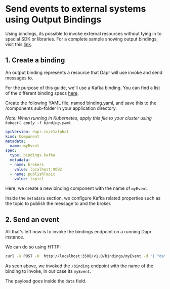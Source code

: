 # Send events to external systems using Output Bindings

Using bindings, its possible to invoke external resources without tying in to special SDK or libraries.
For a complete sample showing output bindings, visit this [link](https://github.com/dapr/samples/tree/master/5.bindings).

## 1. Create a binding

An output binding represents a resource that Dapr will use invoke and send messages to.

For the purpose of this guide, we'll use a Kafka binding. You can find a list of the different binding specs [here](../../concepts/bindings/README.md).

Create the following YAML file, named binding.yaml, and save this to the /components sub-folder in your application directory.

*Note: When running in Kubernetes, apply this file to your cluster using `kubectl apply -f binding.yaml`*

```yml
apiVersion: dapr.io/v1alpha1
kind: Component
metadata:
  name: myEvent
spec:
  type: bindings.kafka
  metadata:
  - name: brokers
    value: localhost:9092
  - name: publishTopic
    value: topic1
```

Here, we create a new binding component with the name of `myEvent`.

Inside the `metadata` section, we configure Kafka related properties such as the topic to publish the message to and the broker.

## 2. Send an event

All that's left now is to invoke the bindings endpoint on a running Dapr instance.

We can do so using HTTP:

```bash
curl -X POST -H  http://localhost:3500/v1.0/bindings/myEvent -d '{ "data": { "message": "Hi!" } }'
```

As seen above, we invoked the `/binding` endpoint with the name of the binding to invoke, in our case its `myEvent`.

The payload goes inside the `data` field.

